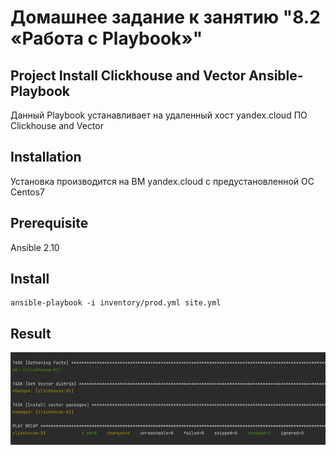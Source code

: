 # Домашнее задание к занятию "8.2 «Работа с Playbook»"

## Project Install Clickhouse and Veсtor Ansible-Playbook

Данный Playbook устанавливает на удаленный хост yandex.cloud ПО Clickhouse and Veсtor

## Installation
Установка производится на ВМ yandex.cloud с предустановленной ОС Centos7

## Prerequisite
Ansible 2.10

## Install
```
ansible-playbook -i inventory/prod.yml site.yml
```
## Result

![img.png](img.png)
